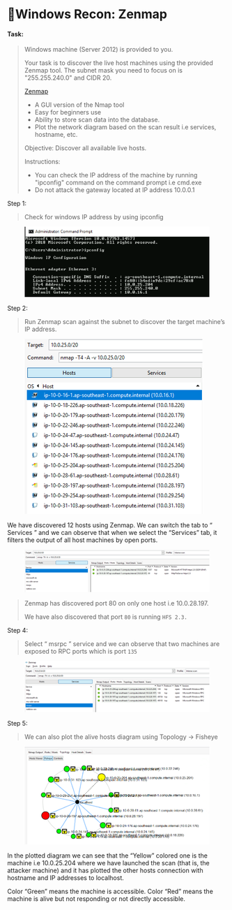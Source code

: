 # 🔬Windows Recon: Zenmap

#### Task:

> Windows machine (Server 2012) is provided to you.
>
> Your task is to discover the live host machines using the provided Zenmap tool. The subnet mask you need to focus on is "255.255.240.0" and CIDR 20.&#x20;
>
> [Zenmap](https://nmap.org/zenmap/)
>
> * A GUI version of the Nmap tool
> * Easy for beginners use
> * Ability to store scan data into the database.
> * Plot the network diagram based on the scan result i.e services, hostname, etc.
>
> Objective: Discover all available live hosts.
>
> Instructions:
>
> * You can check the IP address of the machine by running "ipconfig" command on the command prompt i.e cmd.exe
> * Do not attack the gateway located at IP address 10.0.0.1



Step 1:

> Check for windows IP address by using ipconfig

<figure><img src="../../../../../.gitbook/assets/image (36) (1) (1).png" alt=""><figcaption></figcaption></figure>

Step 2:

> Run Zenmap scan against the subnet to discover the target machine’s IP address.

<figure><img src="../../../../../.gitbook/assets/image (38) (1) (1).png" alt=""><figcaption></figcaption></figure>

We have discovered 12 hosts using Zenmap. We can switch the tab to “ Services ” and we can observe that when we select the “Services” tab, it filters the output of all host machines by open ports.

<figure><img src="../../../../../.gitbook/assets/image (39) (1) (1).png" alt=""><figcaption></figcaption></figure>

> Zenmap has discovered port 80 on only one host i.e 10.0.28.197.
>
> We have also discovered that port `80` is running `HFS 2.3.`



Step 4:

> Select “ msrpc ” service and we can observe that two machines are exposed to RPC ports which is port `135`

<figure><img src="../../../../../.gitbook/assets/image (43) (1) (1).png" alt=""><figcaption></figcaption></figure>

Step 5:

> We can also plot the alive hosts diagram using Topology → Fisheye

<figure><img src="../../../../../.gitbook/assets/image (41) (1) (1).png" alt=""><figcaption></figcaption></figure>

In the plotted diagram we can see that the “Yellow” colored one is the machine i.e 10.0.25.204 where we have launched the scan (that is, the attacker machine) and it has plotted the other hosts connection with hostname and IP addresses to localhost.&#x20;

Color “Green” means the machine is accessible. Color “Red” means the machine is alive but not responding or not directly accessible.





